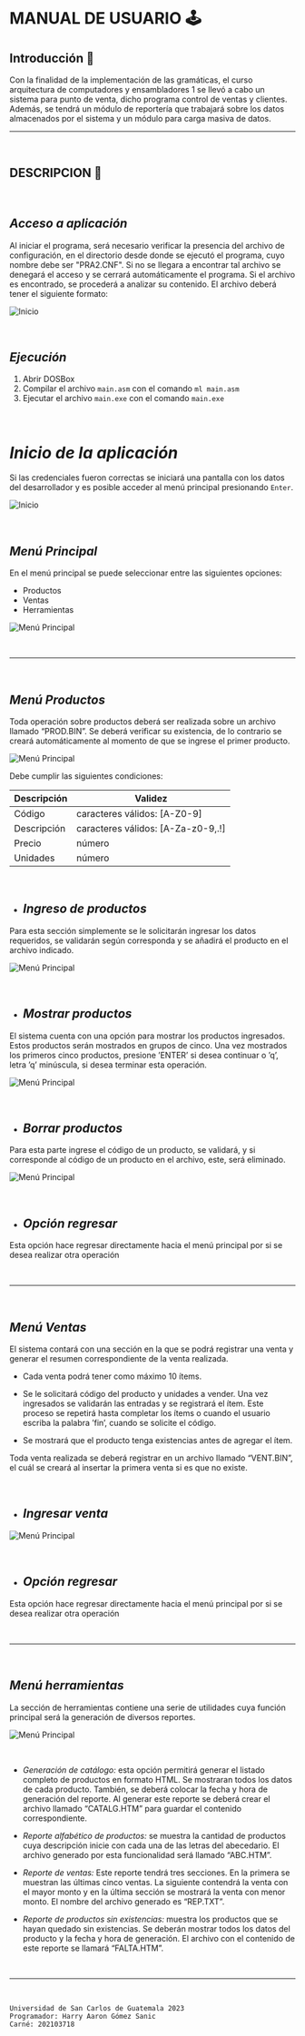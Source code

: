 # MANUAL DE USUARIO 🕹️

## Introducción 📑
Con la finalidad de la implementación de las gramáticas, el curso arquitectura de computadores y ensambladores 1 se llevó a cabo un sistema para punto de venta, dicho programa control de ventas y clientes. Además, se tendrá un módulo de reportería que trabajará sobre los datos almacenados por el sistema y un módulo para carga masiva de datos.
___

<br>

## DESCRIPCION 📄

<br>

## *Acceso a aplicación*
Al iniciar el programa, será necesario verificar la presencia del archivo de configuración, en el directorio desde donde se ejecutó el programa, cuyo nombre debe ser "PRA2.CNF". Si no se llegara a encontrar tal archivo se denegará el acceso y se cerrará automáticamente el programa. Si el archivo es encontrado, se procederá a analizar su contenido. El archivo deberá tener el siguiente formato:

![Inicio](./images/credenciales.png)

<br>

## *Ejecución*
1. Abrir DOSBox
2. Compilar el archivo `main.asm` con el comando `ml main.asm`
3. Ejecutar el archivo `main.exe` con el comando `main.exe`

<br>

# *Inicio de la aplicación*
Si las credenciales fueron correctas se iniciará una pantalla con los datos del desarrollador y es posible acceder al menú principal presionando `Enter`.

![Inicio](./images/Inicio.png)

<br>

## *Menú Principal*
En el menú principal se puede seleccionar entre las siguientes opciones:
- Productos
- Ventas
- Herramientas

![Menú Principal](./images/MenuPrincipal.png)

<br>

___

<br>

## *Menú Productos*
Toda operación sobre productos deberá ser realizada sobre un archivo llamado “PROD.BIN”. Se deberá verificar su existencia, de lo contrario se creará automáticamente al momento de que se ingrese el primer producto.

![Menú Principal](./images/menu_prod.png)

Debe cumplir las siguientes condiciones:

| Descripción |           Validez        |
| ------  | ------ |
| Código      | caracteres válidos: [A-Z0-9] |
| Descripción | caracteres válidos: [A-Za-z0-9,.!] |  
| Precio      | número |
| Unidades    | número |  

<br>

* ## *Ingreso de productos*
Para esta sección simplemente se le solicitarán ingresar los datos requeridos, se validarán según corresponda y se añadirá el producto en el archivo indicado. 

![Menú Principal](./images/ingresar_prod.png)

<br>

* ## *Mostrar productos*
El sistema cuenta con una opción para mostrar los productos ingresados. Estos productos serán mostrados en grupos de cinco. Una vez mostrados los primeros cinco productos, presione ’ENTER’ si desea continuar o ’q’, letra ’q’ minúscula, si desea terminar esta operación.

![Menú Principal](./images/mostrar_prod.png)


<br>

* ## *Borrar productos*
Para esta parte ingrese el código de un producto, se validará, y si corresponde al código de un producto en el archivo, este, será eliminado.

![Menú Principal](./images/borrar_prod.png)


<br>

* ## *Opción regresar*
Esta opción hace regresar directamente hacia el menú principal por si se desea realizar otra operación

<br>

___

<br>

## *Menú Ventas*
El sistema contará con una sección en la que se podrá registrar una venta y generar el resumen correspondiente de la venta realizada.

- Cada venta podrá tener como máximo 10 ítems.

- Se le solicitará código del producto y unidades a vender. Una vez ingresados se validarán las entradas y se
registrará el ítem. Este proceso se repetirá hasta completar los ítems o cuando el usuario escriba la palabra ’fin’, cuando se solicite el código.

- Se mostrará que el producto tenga existencias antes de agregar el ítem.

Toda venta realizada se deberá registrar en un archivo llamado “VENT.BIN”, el cuál se creará al insertar la primera venta si es que no existe. 

<br>

* ## *Ingresar venta*

![Menú Principal](./images/ingresar_venta.png)

<br>

* ## *Opción regresar*
Esta opción hace regresar directamente hacia el menú principal por si se desea realizar otra operación

<br>

___

<br>

## *Menú herramientas*
La sección de herramientas contiene una serie de utilidades cuya función principal será la generación de diversos reportes.

![Menú Principal](./images/menu_herramientas.png)

<br>

- *Generación de catálogo:* esta opción permitirá generar el listado completo de productos en formato HTML. Se mostraran todos los datos de cada producto. También, se deberá colocar la fecha y hora de generación del reporte. Al generar este reporte se deberá crear el archivo llamado “CATALG.HTM” para guardar el contenido correspondiente.

- *Reporte alfabético de productos:* se muestra la cantidad de productos cuya descripción inicie con cada una de las letras del abecedario. El archivo generado por esta funcionalidad será llamado “ABC.HTM”.

- *Reporte de ventas:*
Este reporte tendrá tres secciones. En la primera se muestran las últimas cinco ventas. La siguiente contendrá la venta con el mayor monto y en la última sección se mostrará la venta con menor monto. El nombre del archivo generado es “REP.TXT”.


- *Reporte de productos sin existencias:* muestra los productos que se hayan quedado sin existencias. Se deberán mostrar todos los datos del producto y la fecha y hora de generación. El archivo con el contenido de este reporte se llamará “FALTA.HTM”.

<br>

___

<br>

~~~
Universidad de San Carlos de Guatemala 2023
Programador: Harry Aaron Gómez Sanic
Carné: 202103718
~~~